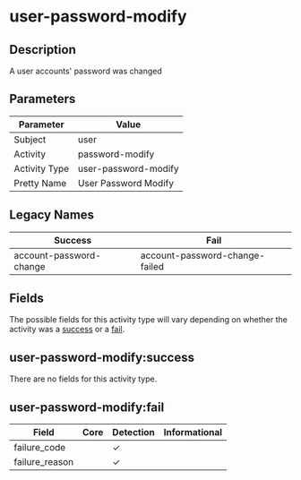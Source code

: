 user-password-modify
====================

Description
-----------
A user accounts' password was changed

Parameters
----------
| Parameter     | Value                |
| ------------- | -------------------- |
| Subject       | user                 |
| Activity      | password-modify      |
| Activity Type | user-password-modify |
| Pretty Name   | User Password Modify |

Legacy Names
------------
| Success                     | Fail                               |
| --------------------------- | ---------------------------------- |
| account-password-change<br> | account-password-change-failed<br> |

Fields
------

The possible fields for this activity type will vary depending on whether the activity was a [success](#user-password-modifysuccess) or a [fail](#user-password-modifyfail).


user-password-modify:success
----------------------------

There are no fields for this activity type.


user-password-modify:fail
-------------------------

| Field          | Core | Detection | Informational |
| -------------- | ---- | --------- | ------------- |
| failure_code   |      | &#10003;  |               |
| failure_reason |      | &#10003;  |               |